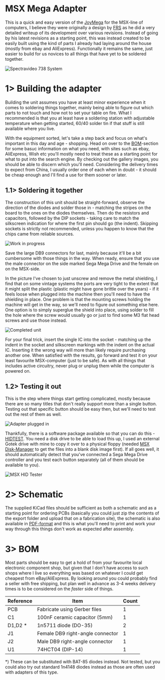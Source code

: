 # MSX Mega Adapter
This is a quick and easy version of the [JoyMega](https://www.msx.org/wiki/JoyMega) for the MSX-line of computers, I believe they were originally a design by [FRS](http://frs.badcoffee.info/hardware/joymega-en.html) as he did a very detailed writeup of its development over various revisions. Instead of going by his latest revisions as a starting point, this was instead created to be easily built using the kind of parts I already had laying around the house (mostly from ebay and AliExpress). Functionally it remains the same, just easier to build for us novices to all things that have yet to be soldered together.

![Spectravideo 738 System](https://github.com/tebl/MSX-Mega-Adapter/raw/main/gallery/2021-03-24%2022.07.44.jpg)

# 1> Building the adapter
Building the unit assumes you have at least minor experience when it comes to soldering things together, mainly being able to figure out which parts to not touch and how not to set your table on fire. What I recommended is that you at least have a soldering station with adjustable temperature when getting started, 60/40 solder tin if that stuff is still available where you live.

With the equipment sorted, let's take a step back and focus on what's important in this day and age - shopping. Head on over to the [BOM](#3-bom)-section for some basuc information on what you need, with sites such as ebay, AliExpress, Wish etc you'll mostly need to treat these as a starting point for what to put into the search engine. By checking out the gallery images, you should be able to discern which you'll need. Considering the delivery times to expect from China, I usually order one of each when in doubt - it should be cheap enough and I'll find a use for them sooner or later.

## 1.1> Soldering it together
The construction of this unit should be straight-forward, observe the direction of the diodes and solder those in - matching the stripes on the board to the ones on the diodes themselves. Then do the resistors and capacitors, followed by the DIP sockets - taking care to match the silkscreen indication for where the first pin should go (the indent). Skipping sockets is strictly not recommended, unless you happen to know that the chips came from reliable sources.

![Work in progress](https://github.com/tebl/MSX-Mega-Adapter/raw/main/gallery/2020-12-16%2001.24.39.jpg)

Save the large DB9 connectors for last, mainly because it'll be a bit cumbersome with those things in the way. When ready, ensure that you use the male connector on the side marked Sega Mega Drive and the female on on the MSX-side.

In the picture I've chosen to just unscrew and remove the metal shielding, I find that on some vintage systems the ports are very tight to the extent that it might split the plastic (plastic might have gone brittle over the years) - if it feels loose when plugged into the machine then you'll need to have the shielding in place. One problem is that the mounting screws holding the machine will get in the way, so we'll need to figure out something else here. One option is to simply superglue the shield into place, using solder to fill the hole where the screw would usually go or just to find some M3 flat head screws and use those instead.

![Completed unit](https://github.com/tebl/MSX-Mega-Adapter/raw/main/gallery/2020-12-21%2002.17.32.jpg)

For your final trick, insert the single IC into the socket - matching up the indent in the socket and silkscreen markings with the indent on the actual IC. Inserting it the wrong way will more than likely require purchasing another one. When satisfied with the results, go forward and test it on your least favourite MSX-computer (just to be safe). As with all things that includes active circuitry, never plug or unplug them while the computer is powered on.

## 1.2> Testing it out
This is the step where things start getting complicated, mostly because there are so many titles that don't really support more than a single button. Testing out that specific button should be easy then, but we'll need to test out the rest of them as well.

![Adapter plugged in](https://github.com/tebl/MSX-Mega-Adapter/raw/main/gallery/2021-03-24%2022.07.33.jpg)

Thankfully, there is a software package available so that you can do this - [HIDTEST](https://msxhub.com/HIDTEST). You need a disk drive to be able to load this up, I used an external Gotek drive with mine to copy it over to a physical floppy (needed [MSX Disk-Manager](https://msxhub.com/HIDTEST) to get the files into a blank disk image first). If all goes well, it should automatically detect that you've connected a Sega Mega Drive controller and you test each button separately (all of them should be available to you).

![MSX HID Tester](https://github.com/tebl/MSX-Mega-Adapter/raw/main/gallery/2021-03-25%2001.41.46.jpg)

# 2> Schematic
The supplied KiCad files should be sufficient as both a schematic and as a  starting point for ordering PCBs (basically you could just zip the contents of the export folder and upload that on a fabrication site), the schematic is also available in [PDF-format](https://github.com/tebl/MSX-Mega-Adapter/blob/master/export/MSX%20Mega%20Adapter.pdf) and this is what you'll need to print and work your way through this things don't work as expected after assembly.

# 3> BOM
Most parts should be easy to get a hold of from your favourite local electronic component shop, but given that I don't have access to such shops where I live so everything was based on whatever I could get cheapest from eBay/AliExpress. By looking around you could probably find a seller with free shipping, but plan well in advance as 3-4 weeks delivery times is to be considered on the *faster* side of things.

| Reference    | Item                                  | Count |
| ------------ | ------------------------------------- | ----- |
| PCB          | Fabricate using Gerber files          |     1 |
| C1           | 100nF ceramic capacitor (5mm)         |     1 |
| D1,D2 *      | 1n5711 diode (DO-35)                  |     2 |
| J1           | Female DB9 right-angle connector      |     1 |
| J2           | Male DB9 right-angle connector        |     1 |
| U1           | 74HCT04 (DIP-14)                      |     1 |

*) These can be substituted with BAT-85 diodes instead. Not tested, but you could also try out standard 1n4148 diodes instead as those are often used with adapters of this type.